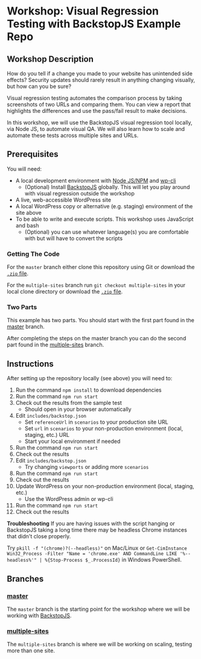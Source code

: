 # Workshop: Visual Regression Testing with BackstopJS Example Repo
  

## Workshop Description
How do you tell if a change you made to your website has unintended side effects? Security updates should rarely result in anything changing visually, but how can you be sure?

Visual regression testing automates the comparison process by taking screenshots of two URLs and comparing them. You can view a report that highlights the differences and use the pass/fail result to make decisions.

In this workshop, we will use the BackstopJS visual regression tool locally, via Node JS, to automate visual QA. We will also learn how to scale and automate these tests across multiple sites and URLs.

## Prerequisites
You will need:
* A local development environment with [Node JS/NPM](https://docs.npmjs.com/getting-started/installing-node) and [wp-cli](wp-cli.org)
    - (Optional) Install [BackstopJS](https://github.com/garris/BackstopJS) globally. This will let you play around with visual regression outside the workshop
* A live, web-accessible WordPress site
* A local WordPress copy or alternative (e.g. staging) environment of the site above
* To be able to write and execute scripts. This workshop uses JavaScript and bash
    - (Optional) you can use whatever language(s) you are comfortable with but will have to convert the scripts

### Getting The Code
For the `master` branch  either clone this repository using Git or download the [`.zip` file](https://github.com/davidneedham/Visual-Regression-Testing-BackstopJS-demo/archive/master.zip).

For the `multiple-sites` branch run `git checkout multiple-sites` in your local clone directory or download the [`.zip` file](https://github.com/davidneedham/Visual-Regression-Testing-BackstopJS-demo/archive/multiple-sites.zip).

### Two Parts
This example has two parts. You should start with the first part found in the [master](https://github.com/davidneedham/Visual-Regression-Testing-BackstopJS-demo/tree/master) branch.

After completing the steps on the master branch you can do the second part found in the [multiple-sites](https://github.com/davidneedham/Visual-Regression-Testing-BackstopJS-demo/tree/multiple-sites) branch.

## Instructions
After setting up the repository locally (see above) you will need to:
1. Run the command `npm install` to download dependencies
1. Run the command `npm run start`
1. Check out the results from the sample test
    - Should open in your browser automatically
1. Edit `includes/backstop.json`
    - Set `referenceUrl` in `scenarios` to your production site URL
    - Set `url` in `scenarios` to your non-production environment (local, staging, etc.) URL
    - Start your local environment if needed
1. Run the command `npm run start`
1. Check out the results
1. Edit `includes/backstop.json`
    - Try changing `viewports` or adding more `scenarios`
1. Run the command `npm run start`
1. Check out the results
1. Update WordPress on your non-production environment (local, staging, etc.)
    - Use the WordPress admin or wp-cli
1. Run the command `npm run start`
1. Check out the results

**Troubleshooting**
If you are having issues with the script hanging or BackstopJS taking a long time there may be headless Chrome instances that didn't close properly. 

Try `pkill -f "(chrome)?(--headless)"` on Mac/Linux or `Get-CimInstance Win32_Process -Filter "Name = 'chrome.exe' AND CommandLine LIKE '%--headless%'" | %{Stop-Process $_.ProcessId}` in Windows PowerShell.

## Branches

### [master](https://github.com/davidneedham/Visual-Regression-Testing-BackstopJS-demo/tree/master)
The `master` branch is the starting point for the workshop where we will be working with [BackstopJS](https://github.com/garris/BackstopJS).

### [multiple-sites](https://github.com/davidneedham/Visual-Regression-Testing-BackstopJS-demo/tree/multiple-sites)
The `multiple-sites` branch is where we will be working on scaling, testing more than one site.
